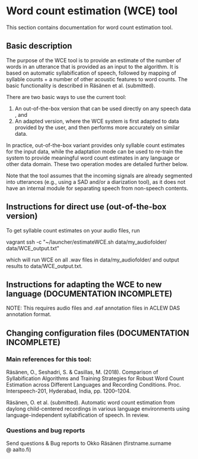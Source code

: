 # Word count estimation (WCE) tool

This section contains documentation for word count estimation tool.


## Basic description

The purpose of the WCE tool is to provide an estimate of the number of words in an utterance that is provided as an input to the algorithm. It is based on automatic syllabification of speech, followed by mapping of syllable counts + a number of other acoustic features to word counts. The basic functionality is described in Räsänen et al. (submitted).

There are two basic ways to use the current tool:

1) An out-of-the-box version that can be used directly on any speech data , and
2) An adapted version, where the WCE system is first adapted to data provided by the user, and then performs more accurately on similar data.

In practice, out-of-the-box variant provides only syllable count estimates for the input data, while the adaptation mode can be used
to re-train the system to provide meaningful word count estimates in any language or other data domain. These two operation modes are detailed further below.

Note that the tool assumes that the incoming signals are already segmented into utterances (e.g., using a SAD and/or a diarization tool), as it does not
have an internal module for separating speech from non-speech contents.


## Instructions for direct use (out-of-the-box version)

To get syllable count estimates on your audio files, run

vagrant ssh -c "~/launcher/estimateWCE.sh data/my_audiofolder/ data/WCE_output.txt"

which will run WCE on all .wav files in data/my_audiofolder/ and output results to data/WCE_output.txt.

## Instructions for adapting the WCE to new language (DOCUMENTATION INCOMPLETE)

NOTE: This requires audio files and .eaf annotation files in ACLEW DAS annotation format.


## Changing configuration files (DOCUMENTATION INCOMPLETE)


### Main references for this tool:

Räsänen, O., Seshadri, S. & Casillas, M. (2018). Comparison of Syllabification Algorithms and Training Strategies for Robust Word Count Estimation across Different Languages and Recording Conditions. Proc. Interspeech-201,  Hyderabad, India, pp. 1200–1204.

Räsänen, O. et al. (submitted). Automatic word count estimation from daylong child-centered recordings in various language environments using language-independent syllabification of speech. In review.


### Questions and bug reports

Send questions & Bug reports to Okko Räsänen (firstname.surname @ aalto.fi)
